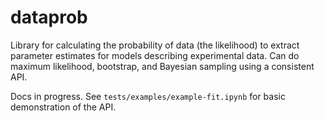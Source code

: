 # dataprob

Library for calculating the probability of data (the likelihood) to extract
parameter estimates for models describing experimental data. Can do maximum
likelihood, bootstrap, and Bayesian sampling using a consistent API.  

Docs in progress.  See `tests/examples/example-fit.ipynb` for basic demonstration
of the API.
